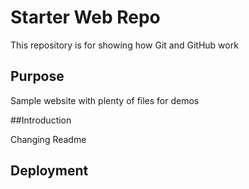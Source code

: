 # Starter Web Repo

This repository is for showing how Git and GitHub work

## Purpose

Sample website with plenty of files for demos

##Introduction

Changing Readme

## Deployment
